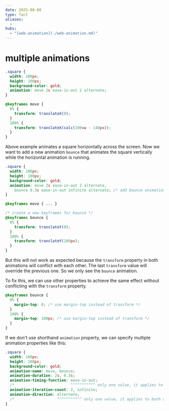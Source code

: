 ```yaml
---
date: 2025-08-08
type: fact
aliases:
  -
hubs:
  - "[web-animation](./web-animation.md)"
---
```


# multiple animations

```css
.square {
  width: 100px;
  height: 100px;
  background-color: gold;
  animation: move 2s ease-in-out 2 alternate;
}

@keyframes move {
  0% {
    transform: translateX(0);
  }
  100% {
    transform: translateX(calc(100vw - 140px));
  }
}
```

Above example animates a square horizontally across the screen. Now we want to add a new animation `bounce` that animates the square vertically while the horizontal animation is running.

```css
.square {
  width: 100px;
  height: 100px;
  background-color: gold;
  animation: move 2s ease-in-out 2 alternate,
    bounce 0.3s ease-in-out infinite alternate; /* add bounce animation */
}

@keyframes move { ... }

/* create a new keyframes for bounce */
@keyframes bounce {
  0% {
    transform: translateY(0);
  }
  100% {
    transform: translateY(100px);
  }
}
```

But this will not work as expected because the `transform` property in both animations will conflict with each other. The last `transform` value will override the previous one. So we only see the `bounce` animation.

To fix this, we can use other properties to achieve the same effect without conflicting with the `transform` property.

```css
@keyframes bounce {
  0% {
    margin-top: 0; /* use margin-top instead of transform */
  }
  100% {
    margin-top: 100px; /* use margin-top instead of transform */
  }
}
```

If we don't use shorthand `animation` property, we can specify multiple animation properties like this:

```css
.square {
  width: 100px;
  height: 100px;
  background-color: gold;
  animation-name: move, bounce;
  animation-duration: 2s, 0.3s;
  animation-timing-function: ease-in-out;
  /*                         ^^^^^^^^^^^ only one value, it applies to both animations */
  animation-iteration-count: 2, infinite;
  animation-direction: alternate;
  /*                   ^^^^^^^^^^^ only one value, it applies to both animations */
}
```
